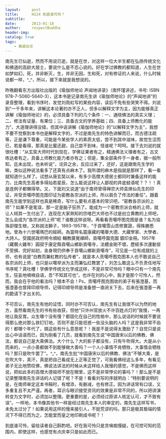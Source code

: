 ```yaml
---
layout:     post
title:      H124 到底谁可怜？
subtitle:   
date:       2013-01-18
author:     respectBuddha
header-img: 
catalog: true
tags:
    - 黄粱旧文
---
```


南先生已仙逝，然而不用说已逝，就是在世，对这样一位大半生都在弘扬传统文化和佛道的高龄大居士，要说什么是不忍心说的。好在学过佛教的都知道，人生在世如梦如幻，死，并非断灭，生，并非无因，生和死，对有修证的人来说，什么时候说都一样，^_^，所以，接下来就是我想说的。

昨晚翻看东方出版社出版的《瑜伽师地论  声闻地讲录》（南怀瑾讲述，书号: ISBN 978-7-5060-5640-3），这本书是记录南先生讲《瑜伽师地论》的“声闻地讲”的录音整理，看到书序时，发觉刘雨虹写的某些内容，读后不免有些哭笑不得。刘说到“一千多年来，讲解这本论著的亦不乏人，但多以解释文字为主，因为能够真正讲解《瑜伽师地论》的，必须具备下列的几个条件：一、通晓佛法的真实义理；二、修法有证量、有果位；三、具备古文的学养基础；四、具备上师教化的能力”，大道理讲得没错，但其中说讲解《瑜伽师地论》的“以解释文字为主”，我想不要不觉察到本书也是解释文字的，不过是南先生的特色讲解而已，而古德注疏等，正是谦下尊重，可能是今某些学人的素质太低，尝不到其中滋味，故觉生涩而已，若是看得，那真是比蜜还甜，自己尝不到味，怪谁呢？呵呵。接下去刘说的就很吐槽：“从玄奘大师时代到现在，学佛证果者有之，精通佛法义理者有之，古文练达者有之，具备上师教化能力者亦有之；但是，集全部条件于一身者，据一般所知，迄未出现，也未听说”，诧异之余，反应过来了，还好，这是跟南先生学的嘛，类似这种说法看多了还真有点麻木了。我所谓的麻木是指就是那样了，看一看就知道什么样了。试想从唐玄奘以来，有多少高僧大德居士都同时兼备这样的能力，比南先生高者多得灿若星辰，怎么能说这样让人鄙视的井底蛙语呢？？！！真是连例子都懒得举。又，下面刘又说道“由于南师曾得禅宗大师袁焕仙先生的印证，并受贡噶呼图克图印证为密教各宗派的上师，所以肩负了传法的重任”。跟着南先生能学到这样也真是稀奇，写什么要有点基本的常识吧，“密教各宗派的上师”？如果不是笔误，那一定是脑子狂热了。能成为一个密教宗派合格的上师，就让人倾其一生付出了，连现在大家熟知的宗喀巴大师也不过是创立黄教的上师吧，怎么会成为“各宗派的上师”呢？谁敢这样说呀。再看看贡噶呼图克图是谁？名为協珠卻傑生根，又称說法獅子，1893-1957年，“于貢噶雪山苦修實證，得殊勝悉地。曾為十六世噶瑪巴的經師。為當時名震康藏的噶舉大德、大藏學家、大學者、大詩人。受國民政府明令頒給 輔教廣覺禪師，貢噶呼圖克圖 銀印金冊。1957年（藏曆火雞年）圓寂于康定縣貢噶山鄉新貢噶寺，法體金剛不壞，歷經多次運動皆不受損、完好如初，金身現仍供奉于貢噶山鄉新貢噶寺”，可见是一位有成就的上师，也有说是“白教而兼紅教的弘传者”，就是本人贡噶呼图克图本人也不敢说自己各宗派的上师，也只是以噶举派为主而兼弘红教罢了，刘怎么敢这么不负责任地写书序呢？真吐槽！学佛学传统文化学成这样，不是非常可怜吗？眼中只有一个南先生，狂妄地喃喃自语，吾“不知其可也”。也许在刘的心中，我才是那个可怜人，然而，我会在乎他的看法吗？根本不会！Ps，贡噶呼图克图收的弟子有張澄基，而張澄基也曾拜印顺导师，记得印顺导师是准备想一直闭关下去，后来在張澄基一再的跪请下才出关的。

不可否认，南先生有他的证悟，同时亦不可否认，南先生有让我很不以为然的地方，虽然看南先生的书有些收获，但他“只许州官放火不许百姓点灯的”我慢，一再地让我反胃。众生哪个没有慢？都固化在自己的性格中，那么说话的时候就不要说得那么绝对那么铁钉钉地，否则不是只能诳惑一些没头脑的人吗？这是我非常不齿的！都哪个年代了，搞这些有什么意思呢？！我是不是说得太激励了？自觉只是说出心中话语而已，因为刚看了几页，就看到南先生说“中国唐宋以后的佛教、佛法，都说自己是大乘佛法。大个什么？大的影子都没有，只有牛吹得大。大是从小而来的，一点小善都做不到能够做大善吗？一个人小事情不肯牺牲，大事情会牺牲吗？那只是吹牛罢了”。^_^，南先生批“中国唐宋以后的佛教、佛法”不够大乘，是在吹大牛，真汗，真是把自己看成无上正等正觉了，可我看佛经这么多年，有看见弟子无比地赞叹佛，佛说法讲法的时候从未这样给人我慢的感觉，不是佛而这样说，把如此多的高僧大德祖师不放在眼里，这不是非常悖论的事吗？！那么是不是记录整理南先生讲话的人记错了呢？不是！看看刘写的序就明白：“特别要说明的是，在南师审定这本书稿时，有增添，有删减，也有修正。因为讲话常有口误，又多重复且不太严谨。再者，耳识与眼识接受资讯的效果是非常不同的，所以把讲演转变为文字时，必须加以整理。更重要的是，必须经过原讲人核定认可，才不致有误”。一样地，本书像其他书一样是经过南先生本人的审定的，南先生这样写书，未免太过分了！如果说用这样的慢来接引人，不挺荒谬的吗，那只是极其极端的情况下不得已而为之，怎能堂而皇之地印刷成书呢？！

到底谁可怜，留给读者自己斟酌吧。好在我可怜只是贪嗔痴慢疑，在可控可知的范围内，即使这样，也感觉有点庆幸只是如此而已。
